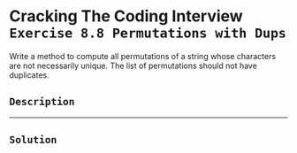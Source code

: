 # Cracking The Coding Interview `Exercise 8.8 Permutations with Dups`

Write a method to compute all permutations of a string whose characters are not necessarily unique. The list of permutations should not have duplicates.

## `Description`

---

## `Solution`